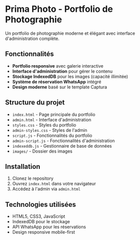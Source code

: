 # Prima Photo - Portfolio de Photographie

Un portfolio de photographie moderne et élégant avec interface d'administration complète.

## Fonctionnalités

- **Portfolio responsive** avec galerie interactive
- **Interface d'administration** pour gérer le contenu
- **Stockage IndexedDB** pour les images (capacité illimitée)
- **Système de réservation WhatsApp** intégré
- **Design moderne** basé sur le template Captura

## Structure du projet

- `index.html` - Page principale du portfolio
- `admin.html` - Interface d'administration
- `styles.css` - Styles du portfolio
- `admin-styles.css` - Styles de l'admin
- `script.js` - Fonctionnalités du portfolio
- `admin-script.js` - Fonctionnalités d'administration
- `indexeddb.js` - Gestionnaire de base de données
- `images/` - Dossier des images

## Installation

1. Clonez le repository
2. Ouvrez `index.html` dans votre navigateur
3. Accédez à l'admin via `admin.html`

## Technologies utilisées

- HTML5, CSS3, JavaScript
- IndexedDB pour le stockage
- API WhatsApp pour les réservations
- Design responsive mobile-first
